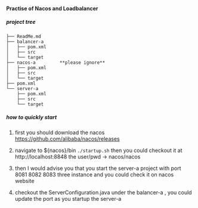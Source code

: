 #### Practise of Nacos and Loadbalancer

##### project tree
```aidl
├── ReadMe.md
├── balancer-a
│   ├── pom.xml
│   ├── src
│   └── target
├── nacos-a         **please ignore**
│   ├── pom.xml
│   ├── src
│   └── target
├── pom.xml
└── server-a
    ├── pom.xml
    ├── src
    └── target

```

##### how to quickly start

1. first you should download the nacos
https://github.com/alibaba/nacos/releases

2. navigate to ${nacos}/bin `./startup.sh` then you could checkout it 
at http://localhost:8848  the user/pwd  -> nacos/nacos

3. then I would advise you that you start the server-a project with port 8081 8082 8083 three instance
and you could check it on nacos website 

4. checkout the ServerConfiguration.java under the balancer-a , you could update the port as you startup the server-a
